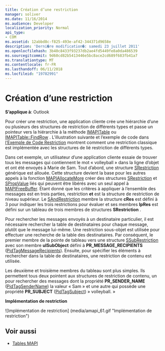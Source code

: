 ```yaml
---
title: Création d’une restriction
manager: soliver
ms.date: 11/16/2014
ms.audience: Developer
localization_priority: Normal
api_type:
- COM
ms.assetid: 12abbd8c-f825-493e-af42-344371d9658e
description: 'Derni�re modification�: samedi 23 juillet 2011'
ms.openlocfilehash: 3b40c8433f93237db2ae4fd5449fe8a0da486539
ms.sourcegitcommit: 9d60cd82b5413446e5bc8ace2cd689f683fb41a7
ms.translationtype: MT
ms.contentlocale: fr-FR
ms.lasthandoff: 06/11/2018
ms.locfileid: "19782991"
---
```

# <a name="building-a-restriction"></a>Création d’une restriction

**S’applique à**: Outlook 
  
Pour créer une restriction, une application cliente crée une hiérarchie d’une ou plusieurs des structures de restriction de différents types et passe un pointeur vers la hiérarchie à la méthode [IMAPITable](imapitable-restrict.md) ou [IMAPITable::FindRow](imapitable-findrow.md) . L’illustration suivante et l’exemple de code dans [l’Exemple de Code Restriction](sample-restriction-code.md) montrent comment une restriction classique est implémentée avec les structures de lié restriction de différents types. 

Dans cet exemple, un utilisateur d’une application cliente essaie de trouver tous les messages qui contiennent le mot « volleyball » dans la ligne d’objet et ont été envoyés à Marie de Sam. Tout d’abord, une structure [SRestriction](srestriction.md) générique est allouée. Cette structure devient la base pour les autres appels à la fonction [MAPIAllocateMore](mapiallocatemore.md) créer des structures [SRestriction](srestriction.md) et [SPropValue](spropvalue.md) liés qui peuvent être libérés avec un seul appel à [MAPIFreeBuffer](mapifreebuffer.md). Étant donné que les critères à appliquer à l’ensemble des messages est en trois parties, restriction **et** est la structure de restriction de niveau supérieur. Le [SAndRestriction](sandrestriction.md) membre la structure **cRes** est défini à 3 pour indiquer les trois restrictions pour évaluer et ses membres **lpRes** est défini sur un tableau de trois membres de structures **SRestriction** . 
  
Pour rechercher les messages envoyés à un destinataire particulier, il est nécessaire rechercher la table de destinataires pour chaque message, plutôt que le message lui-même. Une restriction sous-objet est utilisée pour effectuer une recherche de la table des destinataires. Par conséquent, le premier membre de la pointe de tableau vers une structure [SSubRestriction](ssubrestriction.md) avec son membre **ulSubObject** défini à **PR_MESSAGE_RECIPIENTS** ([PidTagMessageRecipients](pidtagmessagerecipients-canonical-property.md)). Ensuite, pour spécifier les éléments à rechercher dans la table de destinataires, une restriction de contenu est utilisée. 
  
Les deuxième et troisième membres du tableau sont plus simples. Ils permettent tous deux pointent aux structures de restriction de contenu, un pour rechercher des messages dont la propriété **PR_SENDER_NAME** ([PidTagSenderName](pidtagsendername-canonical-property.md)) la valeur « Sam » et une autre qui possède une propriété **PR_SUBJECT** ([PidTagSubject](pidtagsubject-canonical-property.md)) » volleyball. »
  
**Implémentation de restriction**
  
![Implémentation de restriction] (media/amapi_61.gif "Implémentation de restriction")
  
## <a name="see-also"></a>Voir aussi

- [Tables MAPI](mapi-tables.md)

